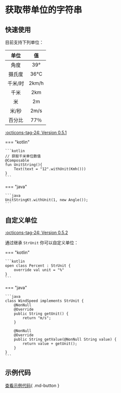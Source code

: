 # 获取带单位的字符串

## 快速使用

目前支持下列单位：

|  单位   |  值   |
| :-----: | :---: |
|  角度   |  39°  |
| 摄氏度  |  36℃  |
| 千米/时 | 2km/h |
|  千米   |  2km  |
|   米    |  2m   |
|  米/秒  | 2m/s  |
| 百分比  | 77％  |

[:octicons-tag-24: Version 0.5.1](https://ave.entropy2020.cn/version/VastTools/#051)

=== "kotlin"

    ```kotlin
    // 获取千米单位数值
    @Composable
    fun UnitString(){
        Text(text = "12".withUnit(Kmh()))
    }
    ```

=== "java"

    ```java
    UnitStringKt.withUnit(1, new Angle());
    ```

## 自定义单位

[:octicons-tag-24: Version 0.5.2](https://ave.entropy2020.cn/version/VastTools/#052)

通过继承 `StrUnit` 你可以自定义单位：

=== "kotlin"

    ```kotlin
    open class Percent : StrUnit {
        override val unit = "%"
    }
    ```

=== "java"


    ```java
    class WindSpeed implements StrUnit {
        @NonNull
        @Override
        public String getUnit() {
            return "m/s";
        }

        @NonNull
        @Override
        public String getValue(@NonNull String value) {
            return value + getUnit();
        }
    }
    ```

## 示例代码

[查看示例代码](https://github.com/SakurajimaMaii/Android-Vast-Extension/blob/develop/app-compose/src/main/kotlin/com/ave/vastgui/appcompose/example/text/UnitString.kt){ .md-button }
